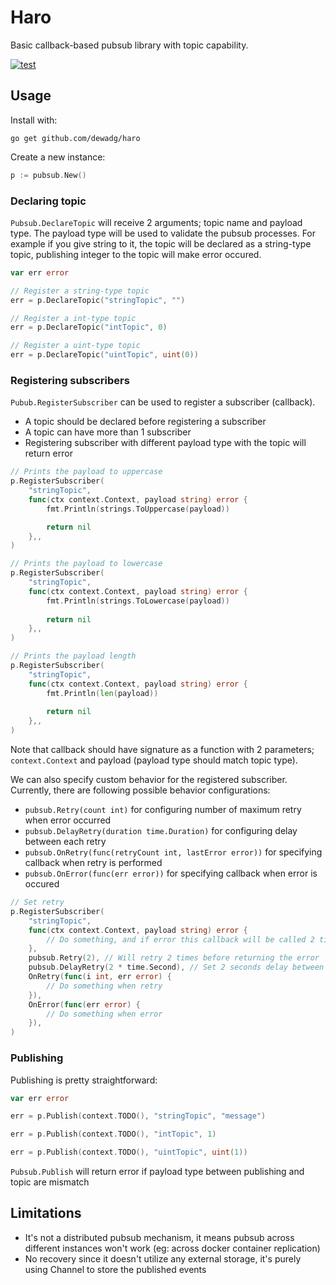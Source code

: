 # Haro

Basic callback-based pubsub library with topic capability.

[![test](https://github.com/dewadg/haro/workflows/Tests/badge.svg?branch=master "test")](https://github.com/dewadg/haro/actions)

## Usage

Install with:
```
go get github.com/dewadg/haro
```

Create a new instance:
```go
p := pubsub.New()
```

### Declaring topic
`Pubsub.DeclareTopic` will receive 2 arguments; topic name and payload type. The payload type will be used to validate the pubsub processes. For example if you give string to it, the topic will be declared as a string-type topic, publishing integer to the topic will make error occured.
```go
var err error

// Register a string-type topic
err = p.DeclareTopic("stringTopic", "")

// Register a int-type topic
err = p.DeclareTopic("intTopic", 0)

// Register a uint-type topic
err = p.DeclareTopic("uintTopic", uint(0))
```

### Registering subscribers
`Pubub.RegisterSubscriber` can be used to register a subscriber (callback).

- A topic should be declared before registering a subscriber
- A topic can have more than 1 subscriber
- Registering subscriber with different payload type with the topic will return error

```go
// Prints the payload to uppercase
p.RegisterSubscriber(
    "stringTopic",
    func(ctx context.Context, payload string) error {
        fmt.Println(strings.ToUppercase(payload))

        return nil
    },,
)

// Prints the payload to lowercase
p.RegisterSubscriber(
    "stringTopic",
    func(ctx context.Context, payload string) error {
        fmt.Println(strings.ToLowercase(payload))
        
        return nil
    },,
)

// Prints the payload length
p.RegisterSubscriber(
    "stringTopic",
    func(ctx context.Context, payload string) error {
        fmt.Println(len(payload))
        
        return nil
    },,
)
```

Note that callback should have signature as a function with 2 parameters; `context.Context` and payload (payload type should match topic type).

We can also specify custom behavior for the registered subscriber. Currently, there are following possible behavior configurations:
- `pubsub.Retry(count int)` for configuring number of maximum retry when error occurred
- `pubsub.DelayRetry(duration time.Duration)` for configuring delay between each retry
- `pubsub.OnRetry(func(retryCount int, lastError error))` for specifying callback when retry is performed
- `pubsub.OnError(func(err error))` for specifying callback when error is occured

```go
// Set retry
p.RegisterSubscriber(
    "stringTopic",
    func(ctx context.Context, payload string) error {
        // Do something, and if error this callback will be called 2 times more
    },
    pubsub.Retry(2), // Will retry 2 times before returning the error
    pubsub.DelayRetry(2 * time.Second), // Set 2 seconds delay between retry
    OnRetry(func(i int, err error) {
        // Do something when retry
    }),
    OnError(func(err error) {
        // Do something when error
    }),
)
```

### Publishing
Publishing is pretty straightforward:

```go
var err error

err = p.Publish(context.TODO(), "stringTopic", "message")

err = p.Publish(context.TODO(), "intTopic", 1)

err = p.Publish(context.TODO(), "uintTopic", uint(1))
```

`Pubsub.Publish` will return error if payload type between publishing and topic are mismatch

## Limitations

- It's not a distributed pubsub mechanism, it means pubsub across different instances won't work (eg: across docker container replication)
- No recovery since it doesn't utilize any external storage, it's purely using Channel to store the published events 
